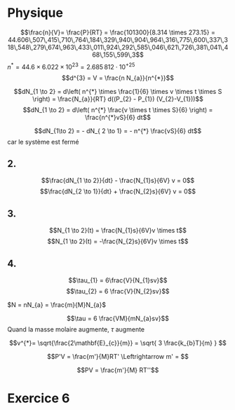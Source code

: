# Physique
$$\frac{n}{V}= \frac{P}{RT} = \frac{101300}{8.314 \times 273.15} = 44.606\,507\,415\,710\,764\,184\,329\,940\,904\,964\,316\,775\,600\,337\,318\,548\,279\,674\,963\,433\,011\,924\,292\,585\,046\,621\,726\,381\,041\,468\,155\,599\,3$$
$n^{*} = 44.6 \times 6.022 \times 10^{23} = 2.685\,812\cdot10^{+25}$  
$$d^{3} = V = \frac{n N_{a}}{n^{*}}$$


$$dN_{1 \to 2} = d\left( n^{*} \times \frac{1}{6} \times v \times t \times S \right) = \frac{N_{a}}{RT} d((P_{2} - P_{1}) (V_{2}-V_{1}))$$
$$dN_{1 \to 2} = d\left(  n^{*} \frac{v \times t \times S}{6} \right) = \frac{n^{*}vS}{6} dt$$

$$dN_{1\to 2} = - dN_{ 2 \to 1} = - n^{*} \frac{vS}{6} dt$$
car le système est fermé
## 2.
$$\frac{dN_{1 \to 2}}{dt} - \frac{N_{1}s}{6V} v = 0$$
$$\frac{dN_{2 \to 1}}{dt} + \frac{N_{2}s}{6V} v = 0$$

## 3.
$$N_{1 \to 2}(t) = \frac{N_{1}s}{6V}v \times t$$
$$N_{1 \to 2}(t) = -\frac{N_{2}s}{6V}v \times t$$

## 4.
$$\tau_{1} = 6\frac{V}{N_{1}sv}$$
$$\tau_{2} = 6 \frac{V}{N_{2}sv}$$

$N = nN_{a} = \frac{m}{M}N_{a}$

$$\tau = 6 \frac{VM}{mN_{a}sv}$$
Quand la masse molaire augmente, $\tau$ augmente

$$v^{*}= \sqrt{\frac{2\mathbf{E}_{c}}{m}} = \sqrt{  3 \frac{k_{b}T}{m} } $$


$$P'V = \frac{m'}{M}RT' \Leftrightarrow m' = $$

$$PV = \frac{m'}{M} RT''$$


# Exercice 6
